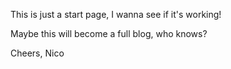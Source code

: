 This is just a start page, I wanna see if it's working!

Maybe this will become a full blog, who knows?

Cheers,
Nico
